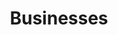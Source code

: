 ---
layout: content
data: employment
title: Businesses
isHome: true
link: https://figure.nz/search/?query=m%C4%81ori%20employment&ref=mfnz
---